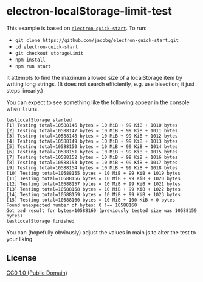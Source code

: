 # electron-localStorage-limit-test

This example is based on [`electron-quick-start`](https://github.com/electron/electron-quick-start).
To run:

* `git clone https://github.com/jacobq/electron-quick-start.git`
* `cd electron-quick-start`
* `git checkout storageLimit`
* `npm install`
* `npm run start`

It attempts to find the maximum allowed size of a localStorage item by writing long strings.
(It does not search efficiently, e.g. use bisection; it just steps linearly.)

You can expect to see something like the following appear in the console when it runs.
```
testLocalStorage started
[1] Testing total=10588146 bytes = 10 MiB + 99 KiB + 1010 bytes
[2] Testing total=10588147 bytes = 10 MiB + 99 KiB + 1011 bytes
[3] Testing total=10588148 bytes = 10 MiB + 99 KiB + 1012 bytes
[4] Testing total=10588149 bytes = 10 MiB + 99 KiB + 1013 bytes
[5] Testing total=10588150 bytes = 10 MiB + 99 KiB + 1014 bytes
[6] Testing total=10588151 bytes = 10 MiB + 99 KiB + 1015 bytes
[7] Testing total=10588152 bytes = 10 MiB + 99 KiB + 1016 bytes
[8] Testing total=10588153 bytes = 10 MiB + 99 KiB + 1017 bytes
[9] Testing total=10588154 bytes = 10 MiB + 99 KiB + 1018 bytes
[10] Testing total=10588155 bytes = 10 MiB + 99 KiB + 1019 bytes
[11] Testing total=10588156 bytes = 10 MiB + 99 KiB + 1020 bytes
[12] Testing total=10588157 bytes = 10 MiB + 99 KiB + 1021 bytes
[13] Testing total=10588158 bytes = 10 MiB + 99 KiB + 1022 bytes
[14] Testing total=10588159 bytes = 10 MiB + 99 KiB + 1023 bytes
[15] Testing total=10588160 bytes = 10 MiB + 100 KiB + 0 bytes
Found unexpected number of bytes: 0 !== 10588160
Got bad result for bytes=10588160 (previously tested size was 10588159 bytes)
testLocalStorage finished
```

You can (hopefully obviously) adjust the values in main.js to alter the test to your liking.

## License

[CC0 1.0 (Public Domain)](LICENSE.md)
